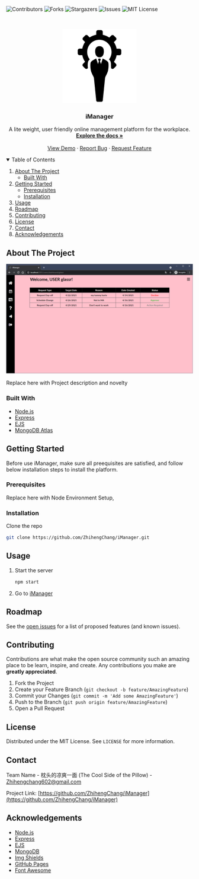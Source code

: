 <!-- PROJECT SHIELDS -->
<!--
*** I'm using markdown "reference style" links for readability.
*** Reference links are enclosed in brackets [ ] instead of parentheses ( ).
*** See the bottom of this document for the declaration of the reference variables
*** for contributors-url, forks-url, etc. This is an optional, concise syntax you may use.
*** https://www.markdownguide.org/basic-syntax/#reference-style-links
-->
![Contributors](https://img.shields.io/github/contributors/ZhihengChang/iManager?style=for-the-badge)
![Forks](https://img.shields.io/github/forks/ZhihengChang/iManager?style=for-the-badge)
![Stargazers](https://img.shields.io/github/stars/ZhihengChang/iManager?style=for-the-badge)
![Issues](https://img.shields.io/github/issues/ZhihengChang/iManager?style=for-the-badge)
![MIT License](https://img.shields.io/github/license/ZhihengChang/iManager?style=for-the-badge)



<!-- PROJECT LOGO -->
<br />
<p align="center">
  <a href="https://github.com/othneildrew/Best-README-Template">
    <img src="src/client/views/img/imanager_favicon.png" alt="Logo">
  </a>

  <h3 align="center">iManager</h3>

  <p align="center">
    A lite weight, user friendly online management platform for the workplace.
    <br />
    <a href="https://drive.google.com/drive/u/0/folders/1KQOHstTeHhpCUdb5cP_O17_pKgQ9rnH3"><strong>Explore the docs »</strong></a>
    <br />
    <br />
    <a href="#">View Demo</a>
    ·
    <a href="https://github.com/ZhihengChang/iManager/issues/new">Report Bug</a>
    ·
    <a href="https://github.com/ZhihengChang/iManager/issues/new">Request Feature</a>
  </p>
</p>



<!-- TABLE OF CONTENTS -->
<details open="open">
  <summary>Table of Contents</summary>
  <ol>
    <li>
      <a href="#about-the-project">About The Project</a>
      <ul>
        <li><a href="#built-with">Built With</a></li>
      </ul>
    </li>
    <li>
      <a href="#getting-started">Getting Started</a>
      <ul>
        <li><a href="#prerequisites">Prerequisites</a></li>
        <li><a href="#installation">Installation</a></li>
      </ul>
    </li>
    <li><a href="#usage">Usage</a></li>
    <li><a href="#roadmap">Roadmap</a></li>
    <li><a href="#contributing">Contributing</a></li>
    <li><a href="#license">License</a></li>
    <li><a href="#contact">Contact</a></li>
    <li><a href="#acknowledgements">Acknowledgements</a></li>
  </ol>
</details>



<!-- ABOUT THE PROJECT -->
## About The Project

![Product Name Screen Shot](https://github.com/ZhihengChang/iManager/blob/main/demo/screenshot/userHome.PNG)

Replace here with Project description and novelty

### Built With

* [Node.js](https://nodejs.org/en/)
* [Express](https://expressjs.com/)
* [EJS](https://ejs.co/)
* [MongoDB Atlas](https://www.mongodb.com/cloud/atlas2)



<!-- GETTING STARTED -->
## Getting Started

Before use iManager, make sure all preequisites are satisfied, and follow below installation steps to install the platform.

### Prerequisites

Replace here with Node Environment Setup,



### Installation

Clone the repo
   ```sh
   git clone https://github.com/ZhihengChang/iManager.git
   ```

<!-- USAGE EXAMPLES -->
## Usage

1. Start the server
   ```sh
   npm start
   ```
2. Go to [iManager](http://localhost:3001)



<!-- ROADMAP -->
## Roadmap

See the [open issues](https://github.com/ZhihengChang/iManager/issues) for a list of proposed features (and known issues).



<!-- CONTRIBUTING -->
## Contributing

Contributions are what make the open source community such an amazing place to be learn, inspire, and create. Any contributions you make are **greatly appreciated**.

1. Fork the Project
2. Create your Feature Branch (`git checkout -b feature/AmazingFeature`)
3. Commit your Changes (`git commit -m 'Add some AmazingFeature'`)
4. Push to the Branch (`git push origin feature/AmazingFeature`)
5. Open a Pull Request



<!-- LICENSE -->
## License

Distributed under the MIT License. See `LICENSE` for more information.



<!-- CONTACT -->
## Contact

Team Name - 枕头的凉爽一面 (The Cool Side of the Pillow) - Zhihengchang602@gmail.com

Project Link: [https://github.com/ZhihengChang/iManager](https://github.com/ZhihengChang/iManager)



<!-- ACKNOWLEDGEMENTS -->
## Acknowledgements

* [Node.js](https://nodejs.org/en/)
* [Express](https://expressjs.com/)
* [EJS](https://ejs.co/)
* [MongoDB](https://www.mongodb.com/cloud/atlas2)
* [Img Shields](https://shields.io)
* [GitHub Pages](https://pages.github.com)
* [Font Awesome](https://fontawesome.com)
